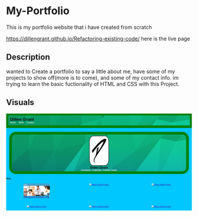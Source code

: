 # My-Portfolio
This is my portfolio website that i have created from scratch

https://dillengrant.github.io/Refactoring-existing-code/ here is the live page

## Description

wanted to Create a portfolio to say a little about me, have some of my projects to show off(more is to come), and some of my contact info.
im trying to learn the basic fuctionality of HTML and CSS with this Project.


## Visuals

![portfolio](assets\images\portfolio.JPG)
